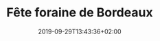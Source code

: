 ---
title: "Fête foraine de Bordeaux"
date: 2019-09-29T13:43:36+02:00
type: "events"
description: "À Bordeaux, les amateurs de manèges et d’attractions foraines en tous genres ont de quoi faire. Deux fois par an, les 3 premières semaines de mars et les 3 dernières semaines d’octobre, ils pourront se sustenter à la Foire aux Plaisirs ! "
address: "Place des Quinconces"
postalCode: "33000"
city: "Bordeaux"
label: ""
photos: ["/img/event17/event17_1.jpg", "/img/event17/event17_2.jpg", "/img/event17/event17_3.jpg", "/img/event17/event17_4.jpg", "/img/event17/event17_5.jpg"]
draft: true
important: false
association: ""
when: 2019-11-01
---